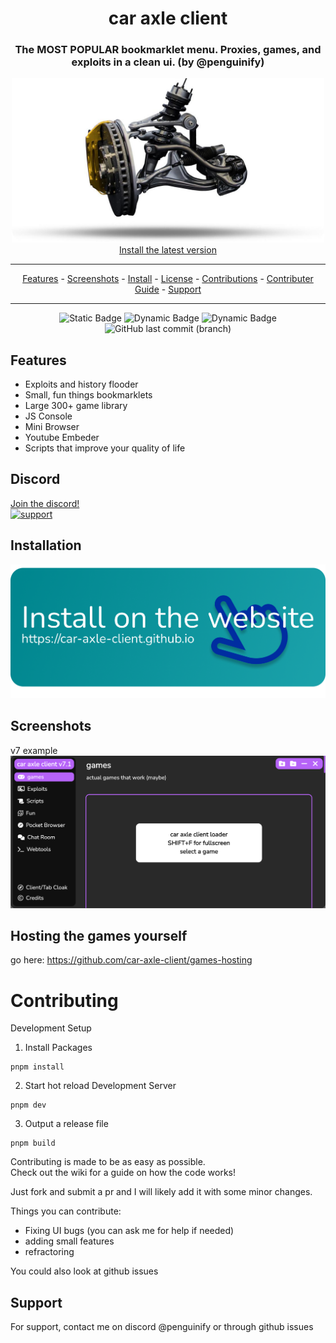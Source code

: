 <div align="center">
 
# car axle client
### The **MOST POPULAR** bookmarklet menu. Proxies, games, and exploits in a clean ui. (by @penguinify)
 
 <img src="docs/caraxle.png" alt="drawing" width="500"/><br>
<a href="https://car-axle-client.github.io">Install the latest version</a>
<hr>
<p align="center">
  <a href="#features">Features</a>
  -
  <a href="#screenshots">Screenshots</a>
  -
  <a href="https://car-axle-client.github.io">Install</a>
  -
  <a href="https://github.com/car-axle-client/car-axle-client?tab=GPL-3.0-1-ov-file">License</a>
  -
  <a href="https://github.com/car-axle-client/car-axle-client/graphs/contributors">Contributions</a>
  -
   <a href="#contributing">Contributer Guide</a>
  -
  <a href="#support">Support</a>
</p>
<hr>

![Static Badge](https://img.shields.io/badge/certified-trash-734422?style=plastic) ![Dynamic Badge](https://tokei.rs/b1/github/car-axle-client/car-axle-client) ![Dynamic Badge](https://img.shields.io/github/actions/workflow/status/car-axle-client/car-axle-client/webpack.yml?style=plastic) ![GitHub last commit (branch)](https://img.shields.io/github/last-commit/car-axle-client/car-axle-client/main?style=plastic)

</div>

## Features

-   Exploits and history flooder
-   Small, fun things bookmarklets
-   Large 300+ game library
-   JS Console
-   Mini Browser
-   Youtube Embeder
-   Scripts that improve your quality of life

## Discord

[Join the discord!](https://discord.gg/nac46r6Qn7)  
 [![support][support-image]][support-invite]

## Installation

[![website][install-img]][install-web]

## Screenshots

v7 example
![App Screenshot](docs/dark.png)

## Hosting the games yourself

go here: https://github.com/car-axle-client/games-hosting

# Contributing

Development Setup

1. Install Packages

```
pnpm install
```

2. Start hot reload Development Server

```
pnpm dev
```

3. Output a release file

```
pnpm build
```

Contributing is made to be as easy as possible.  
Check out the wiki for a guide on how the code works!

Just fork and submit a pr and I will likely add it with some minor changes.

Things you can contribute:

-   Fixing UI bugs (you can ask me for help if needed)
-   adding small features
-   refractoring

You could also look at github issues

## Support

For support, contact me on discord @penguinify or through github issues

[support-invite]: https://discord.gg/QnxQUdEAUM
[support-image]: https://invidget.switchblade.xyz/QnxQUdEAUM
[install-img]: docs/installbutton.png
[install-web]: https://car-axle-client.github.io
